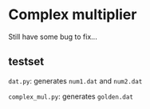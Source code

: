 # Complex multiplier
Still have some bug to fix...

## testset
`dat.py`: generates `num1.dat` and `num2.dat`

`complex_mul.py`: generates `golden.dat`
